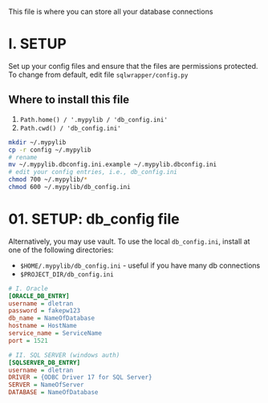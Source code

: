 This file is where you can store all your database connections

# I. SETUP
Set up your config files and ensure that the files are permissions protected.
To change from default, edit file `sqlwrapper/config.py`

##  Where to install this file
1. `Path.home() / '.mypylib / 'db_config.ini'`
2. `Path.cwd() / 'db_config.ini'`

```bash
mkdir ~/.mypylib
cp -r config ~/.mypylib
# rename
mv ~/.mypylib.dbconfig.ini.example ~/.mypylib.dbconfig.ini
# edit your config entries, i.e., db_config.ini
chmod 700 ~/.mypylib/* 
chmod 600 ~/.mypylib/db_config.ini
```

# 01. SETUP: db_config file
Alternatively, you may use vault. To use the local `db_config.ini`, install at
one of the following directories:
* `$HOME/.mypylib/db_config.ini` - useful if you have many db connections
* `$PROJECT_DIR/db_config.ini`

```ini
# I. Oracle
[ORACLE_DB_ENTRY] 
username = dletran
password = fakepw123
db_name = NameOfDatabase
hostname = HostName
service_name = ServiceName
port = 1521

# II. SQL SERVER (windows auth)
[SQLSERVER_DB_ENTRY]
username = dletran
DRIVER = {ODBC Driver 17 for SQL Server}
SERVER = NameOfServer
DATABASE = NameOfDatabase
```


